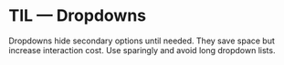 # TIL — Dropdowns

Dropdowns hide secondary options until needed.
They save space but increase interaction cost.
Use sparingly and avoid long dropdown lists.
